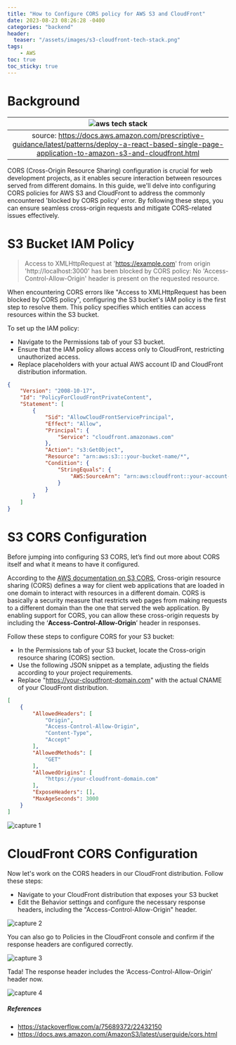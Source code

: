 ```yaml
---
title: "How to Configure CORS policy for AWS S3 and CloudFront"
date: 2023-08-23 08:26:28 -0400
categories: "backend"
header:
  teaser: "/assets/images/s3-cloudfront-tech-stack.png"
tags:
    - AWS
toc: true
toc_sticky: true
---
```


# Background

| ![aws tech stack](/assets/images/s3-cloudfront-tech-stack.png) |
|:--:|
| source: https://docs.aws.amazon.com/prescriptive-guidance/latest/patterns/deploy-a-react-based-single-page-application-to-amazon-s3-and-cloudfront.html |

CORS (Cross-Origin Resource Sharing) configuration is crucial for web development projects, as it enables secure interaction between resources served from different domains. In this guide, we'll delve into configuring CORS policies for AWS S3 and CloudFront to address the commonly encountered 'blocked by CORS policy' error. By following these steps, you can ensure seamless cross-origin requests and mitigate CORS-related issues effectively.

# S3 Bucket IAM Policy

> Access to XMLHttpRequest at 'https://example.com' from origin 'http://localhost:3000' has been blocked by CORS policy: No 'Access-Control-Allow-Origin' header is present on the requested resource.

When encountering CORS errors like "Access to XMLHttpRequest has been blocked by CORS policy", configuring the S3 bucket's IAM policy is the first step to resolve them. This policy specifies which entities can access resources within the S3 bucket.

To set up the IAM policy:
- Navigate to the Permissions tab of your S3 bucket.
- Ensure that the IAM policy allows access only to CloudFront, restricting unauthorized access.
- Replace placeholders with your actual AWS account ID and CloudFront distribution information.

```json
{
    "Version": "2008-10-17",
    "Id": "PolicyForCloudFrontPrivateContent",
    "Statement": [
        {
            "Sid": "AllowCloudFrontServicePrincipal",
            "Effect": "Allow",
            "Principal": {
                "Service": "cloudfront.amazonaws.com"
            },
            "Action": "s3:GetObject",
            "Resource": "arn:aws:s3:::your-bucket-name/*",
            "Condition": {
                "StringEquals": {
                    "AWS:SourceArn": "arn:aws:cloudfront::your-account-id:distribution/your-distribution-id"
                }
            }
        }
    ]
}
```

# S3 CORS Configuration

Before jumping into configuring S3 CORS, let’s find out more about CORS itself and what it means to have it configured.

According to the [AWS documentation on S3 CORS](https://docs.aws.amazon.com/AmazonS3/latest/userguide/cors.html), Cross-origin resource sharing (CORS) defines a way for client web applications that are loaded in one domain to interact with resources in a different domain. CORS is basically a security measure that restricts web pages from making requests to a different domain than the one that served the web application. By enabling support for CORS, you can allow these cross-origin requests by including the ‘**Access-Control-Allow-Origin**’ header in responses.

Follow these steps to configure CORS for your S3 bucket:
- In the Permissions tab of your S3 bucket, locate the Cross-origin resource sharing (CORS) section.
- Use the following JSON snippet as a template, adjusting the fields according to your project requirements.
- Replace "https://your-cloudfront-domain.com" with the actual CNAME of your CloudFront distribution.


```json
[
    {
        "AllowedHeaders": [
            "Origin",
            "Access-Control-Allow-Origin",
            "Content-Type",
            "Accept"
        ],
        "AllowedMethods": [
            "GET"
        ],
        "AllowedOrigins": [
            "https://your-cloudfront-domain.com"
        ],
        "ExposeHeaders": [],
        "MaxAgeSeconds": 3000
    }
]
```

![capture 1](/assets/images/s3-cloudfront-1.png)

# CloudFront CORS Configuration

Now let's work on the CORS headers in our CloudFront distribution. Follow these steps:

- Navigate to your CloudFront distribution that exposes your S3 bucket
- Edit the Behavior settings and configure the necessary response headers, including the "Access-Control-Allow-Origin" header.

![capture 2](/assets/images/s3-cloudfront-2.png)

You can also go to Policies in the CloudFront console and confirm if the response headers are configured correctly.

![capture 3](/assets/images/s3-cloudfront-3.png)

Tada! The response header includes the ‘Access-Control-Allow-Origin’ header now.

![capture 4](/assets/images/s3-cloudfront-4.png)


##### References
- <https://stackoverflow.com/a/75689372/22432150>
- <https://docs.aws.amazon.com/AmazonS3/latest/userguide/cors.html>